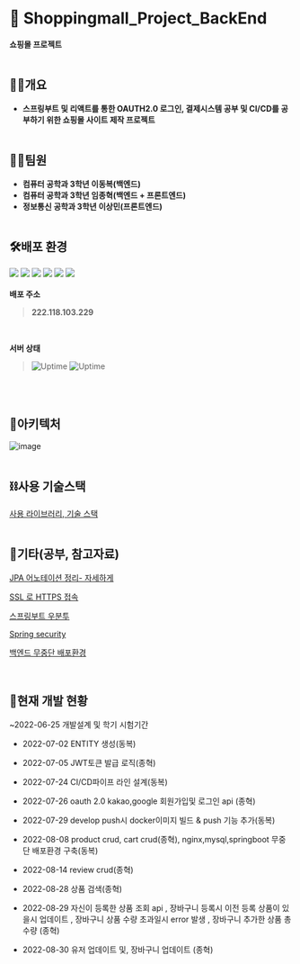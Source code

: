 # 🛒 Shoppingmall_Project_BackEnd
**쇼핑몰 프로젝트**
<br></br>
## 🎈🎈개요
- **스프링부트 및 리액트를 통한 OAUTH2.0 로그인, 결제시스템 공부 및 CI/CD를 공부하기 위한 쇼핑몰 사이트 제작 프로젝트**
<br></br>
## 🤝🏻팀원


- **컴퓨터 공학과 3학년 이동복(백엔드)**
- **컴퓨터 공학과 3학년 임종혁(백엔드 + 프론트엔드)**
- **정보통신 공학과 3학년 이상민(프론트엔드)**
<br></br>
## 🛠배포 환경
<img src = "https://img.shields.io/badge/Ubuntu-22.04 LTS-E95420?logo=ubuntu"/> <img src = "https://img.shields.io/badge/Mysql-8.0.29-4479A1?logo=mysql"/>
<img src = "https://img.shields.io/badge/Gradle-7.4.1-02303A?logo=gradle"/>
<img src = "https://img.shields.io/badge/Java-1.8.0-007396?logo=java"/>
<img src = "https://img.shields.io/badge/Spring Boot-2.6.7-6DB33F?logo=spring boot"/>
<img src = "https://img.shields.io/badge/Spring Security-5.6.3-6DB33F?logo=spring security"/>
<br></br>
**배포 주소**
>**222.118.103.229** 

<br/>

**서버 상태**<br/>
> ![Uptime](https://img.shields.io/pingpong/status/sp_3d3aa1a5062740bd8d19a496229bad6e)
> ![Uptime](https://img.shields.io/pingpong/uptime/sp_3d3aa1a5062740bd8d19a496229bad6e)

<br></br>

## 🏯아키텍처

![image](https://user-images.githubusercontent.com/42925746/183555715-f34a2357-a034-421b-a7c6-8994132d3c92.png)
<br></br>
## ⛓사용 기술스택

[사용 라이브러리, 기술 스택](https://topaz-joke-66e.notion.site/96da1159533c4ef79e29c825541967ff)
<br></br>


## 🧶기타(공부, 참고자료)

[JPA 어노테이션 정리- 자세하게](https://topaz-joke-66e.notion.site/JPA-5b8d15281f9148ca9d48dadfdf8e87d0)

[SSL 로 HTTPS 접속](https://topaz-joke-66e.notion.site/SSL-HTTPS-fd26662666094700a6ca5246dcc83604)

[스프링부트 우분투](https://topaz-joke-66e.notion.site/a03d1e5268544647b9d67bf72aebf0c4)

[Spring security](https://topaz-joke-66e.notion.site/a03d1e5268544647b9d67bf72aebf0c4)

[백엔드 무중단 배포환경](https://topaz-joke-66e.notion.site/b030e32b927545bdb4385e81b5b388de)


<br/>

## 📆현재 개발 현황

~2022-06-25 개발설계 및 학기 시험기간
- 2022-07-02 ENTITY 생성(동복)
- 2022-07-05 JWT토큰 발급 로직(종혁)
- 2022-07-24 CI/CD파이프 라인 설계(동복)
- 2022-07-26 oauth 2.0 kakao,google 회원가입및 로그인 api (종혁)
- 2022-07-29 develop push시 docker이미지 빌드 & push 기능 추가(동복)
- 2022-08-08 product crud, cart crud(종혁), nginx,mysql,springboot 무중단 배포환경 구축(동복) 
- 2022-08-14 review crud(종혁)
- 2022-08-28 상품 검색(종혁)
- 2022-08-29 자신이 등록한 상품 조회 api ,  장바구니 등록시 이전 등록 상품이 있을시 업데이트
             , 장바구니 상품 수량 초과일시 error 발생 , 장바구니 추가한 상품 총 수량 (종혁)
             
- 2022-08-30 유저 업데이트 및, 장바구니 업데이트 (종혁)

